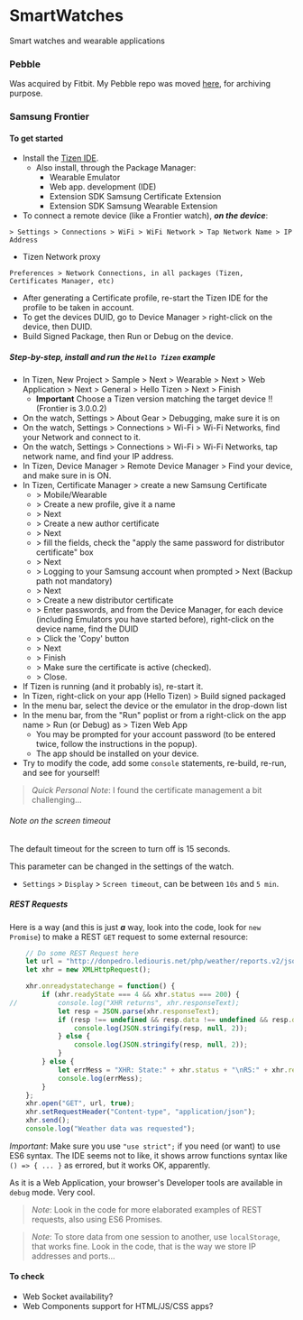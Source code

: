 # SmartWatches
Smart watches and wearable applications

### Pebble
Was acquired by Fitbit. My Pebble repo was moved [here](./pebble), for archiving purpose.

### Samsung Frontier
#### To get started
- Install the [Tizen IDE](https://www.tizen.org/).
    - Also install, through the Package Manager:
        - Wearable Emulator
        - Web app. development (IDE)
        - Extension SDK Samsung Certificate Extension
        - Extension SDK Samsung Wearable Extension
- To connect a remote device (like a Frontier watch), _**on the device**_:
```
> Settings > Connections > WiFi > WiFi Network > Tap Network Name > IP Address
```
- Tizen Network proxy
```
Preferences > Network Connections, in all packages (Tizen, Certificates Manager, etc)
```
- After generating a Certificate profile, re-start the Tizen IDE for the profile to be taken in account.
- To get the devices DUID, go to Device Manager > right-click on the device, then DUID.
- Build Signed Package, then Run or Debug on the device.

##### Step-by-step, install and run the `Hello Tizen` example
- In Tizen, New Project > Sample > Next > Wearable > Next > Web Application > Next > General > Hello Tizen > Next > Finish
  - **Important** Choose a Tizen version matching the target device !! (Frontier is 3.0.0.2)
- On the watch, Settings > About Gear > Debugging, make sure it is on
- On the watch, Settings > Connections > Wi-Fi > Wi-Fi Networks, find your Network and connect to it.
- On the watch, Settings > Connections > Wi-Fi > Wi-Fi Networks, tap network name, and find your IP address.
- In Tizen, Device Manager > Remote Device Manager > Find your device, and make sure in is ON.
- In Tizen, Certificate Manager > create a new Samsung Certificate 
    - \> Mobile/Wearable 
    - \> Create a new profile, give it a name 
    - \> Next 
    - \> Create a new author certificate 
    - \> Next 
    - \> fill the fields, check the "apply the same password for distributor certificate" box 
    - \> Next 
    - \> Logging to your Samsung account when prompted > Next (Backup path not mandatory) 
    - \> Next 
    - \> Create a new distributor certificate 
    - \> Enter passwords, and from the Device Manager, for each device (including Emulators you have started before), right-click on the device name, find the DUID 
    - \> Click the 'Copy' button 
    - \> Next 
    - \> Finish 
    - \> Make sure the certificate is active (checked). 
    - \> Close.
- If Tizen is running (and it probably is), re-start it.
- In Tizen, right-click on your app (Hello Tizen) > Build signed packaged
- In the menu bar, select the device or the emulator in the drop-down list
- In the menu bar, from the "Run" poplist or from a right-click on the app name > Run (or Debug) as > Tizen Web App
    - You may be prompted for your account password (to be entered twice, follow the instructions in the popup).
    - The app should be installed on your device.
- Try to modify the code, add some `console` statements, re-build, re-run, and see for yourself!

> _Quick Personal Note_: I found the certificate management a bit challenging...

###### Note on the screen timeout
The default timeout for the screen to turn off is 15 seconds.
 
This parameter can be changed in the settings of the watch.
- `Settings` > `Display` > `Screen timeout`, can be between `10s` and `5 min`. 

##### REST Requests
Here is a way (and this is just **_a_** way, look into the code, look for `new Promise`) to make a REST `GET` request to some external resource:
```javascript
    // Do some REST Request here
    let url = "http://donpedro.lediouris.net/php/weather/reports.v2/json.data.php?type=ALL&period=LAST";
    let xhr = new XMLHttpRequest();

    xhr.onreadystatechange = function() {
        if (xhr.readyState === 4 && xhr.status === 200) {
//          console.log("XHR returns", xhr.responseText);
            let resp = JSON.parse(xhr.responseText);
            if (resp !== undefined && resp.data !== undefined && resp.data.length > 0) {
                console.log(JSON.stringify(resp, null, 2));
            } else {
                console.log(JSON.stringify(resp, null, 2));
            }
        } else {
            let errMess = "XHR: State:" + xhr.status + "\nRS:" + xhr.readyState;
            console.log(errMess);
        }
    };
    xhr.open("GET", url, true);
    xhr.setRequestHeader("Content-type", "application/json");
    xhr.send();
    console.log("Weather data was requested");
```

_Important_: Make sure you use `"use strict";` if you need (or want) to use ES6 syntax.
The IDE seems not to like, it shows arrow functions syntax like `() => { ... }` as errored, but it works OK, apparently.

As it is a Web Application, your browser's Developer tools are available in `debug` mode. Very cool.

> _Note_: Look in the code for more elaborated examples of REST requests, also using ES6 Promises.

> _Note_: To store data from one session to another, use `localStorage`, that works fine. Look in the code, that is the way we store IP addresses and ports...

#### To check
- Web Socket availability?
- Web Components support for HTML/JS/CSS apps?
